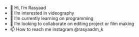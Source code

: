 - 👋 Hi, I’m Rasyaad
- 👀 I’m interested in videography
- 🌱 I’m currently learning on programming
- 💞️ I’m looking to collaborate on editing project or film making
- 📫 How to reach me instagram @rasyaadm_k

<!---
rasyaadmk/rasyaadmk is a ✨ special ✨ repository because its `README.md` (this file) appears on your GitHub profile.
You can click the Preview link to take a look at your changes.
--->
